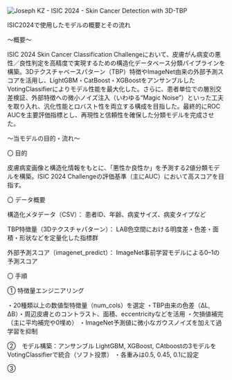 ![Joseph KZ - ISIC 2024 - Skin Cancer Detection with 3D-TBP](https://github.com/user-attachments/assets/aca05b7d-5998-4e4f-9236-e0301f97afd1)

ISIC2024で使用したモデルの概要とその流れ

～概要～

ISIC 2024 Skin Cancer Classification Challengeにおいて、皮膚がん病変の悪性／良性判定を高精度で実現するための構造化データベース分類パイプラインを構築。3Dテクスチャベースパターン（TBP）特徴やImageNet由来の外部予測スコアを活用し、LightGBM・CatBoost・XGBoostをアンサンブルしたVotingClassifierによりモデル性能を最大化した。さらに、患者単位での層別交差検証、外部特徴への微小ノイズ注入（いわゆる“Magic Noise”）といった工夫を取り入れ、汎化性能とロバスト性を両立する構成を目指した。最終的にROC AUCを主要評価指標とし、再現性と信頼性を確保した分類モデルを完成させた。

～当モデルの目的・流れ～

〇 目的

皮膚病変画像と構造化情報をもとに、「悪性か良性か」を予測する2値分類モデルを構築。ISIC 2024 Challengeの評価基準（主にAUC）において高スコアを目指す。

〇 データ概要

構造化メタデータ（CSV）： 患者ID、年齢、病変サイズ、病変タイプなど

TBP特徴量（3Dテクスチャパターン）： LAB色空間における明度差・色差・面積・形状などを定量化した指標群

外部予測スコア（imagenet_predict）： ImageNet事前学習モデルによる0–1の予測スコア

〇 手順

① 特徴量エンジニアリング

・20種類以上の数値型特徴量（num_cols）を選定
・TBP由来の色差（ΔL, ΔB）・周辺皮膚とのコントラスト、面積、eccentricityなどを活用
・欠損値補完（主に平均補完や0埋め）
・ImageNet予測値に微小なガウスノイズを加えて過学習を抑制

②　モデル構築：アンサンブル
LightGBM, XGBoost, CAtboostの3モデルをVotingClassifierで統合（ソフト投票）
・各重みは0.5, 0.45, 0.1に設定

③
